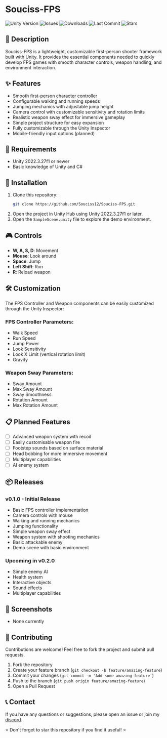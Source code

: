 # Souciss-FPS

<img alt="Unity Version" src="https://img.shields.io/badge/Unity-2022.3.27f1-blue.svg">
<img alt="Issues" src="https://img.shields.io/github/issues/Souciss12/Souciss-FPS">
<img alt="Downloads" src="https://img.shields.io/github/downloads/Souciss12/Souciss-FPS/total">
<img alt="Last Commit" src="https://img.shields.io/github/last-commit/Souciss12/Souciss-FPS">
<img alt="Stars" src="https://img.shields.io/github/stars/Souciss12/Souciss-FPS">

## 📝 Description
Souciss-FPS is a lightweight, customizable first-person shooter framework built with Unity. It provides the essential components needed to quickly develop FPS games with smooth character controls, weapon handling, and environment interaction.

## ✨ Features
- Smooth first-person character controller
- Configurable walking and running speeds
- Jumping mechanics with adjustable jump height
- Camera control with customizable sensitivity and rotation limits
- Realistic weapon sway effect for immersive gameplay
- Simple project structure for easy expansion
- Fully customizable through the Unity Inspector
- Mobile-friendly input options (planned)

## 🔧 Requirements
- Unity 2022.3.27f1 or newer
- Basic knowledge of Unity and C#

## 🚀 Installation
1. Clone this repository:
   ```bash
   git clone https://github.com/Souciss12/Souciss-FPS.git
   ```
2. Open the project in Unity Hub using Unity 2022.3.27f1 or later.
3. Open the `SampleScene.unity` file to explore the demo environment.

## 🎮 Controls
- **W, A, S, D**: Movement
- **Mouse**: Look around
- **Space**: Jump
- **Left Shift**: Run
- **R**: Reload weapon

## 🛠 Customization
The FPS Controller and Weapon components can be easily customized through the Unity Inspector:

### FPS Controller Parameters:
- Walk Speed
- Run Speed
- Jump Power
- Look Sensitivity
- Look X Limit (vertical rotation limit)
- Gravity

### Weapon Sway Parameters:
- Sway Amount
- Max Sway Amount
- Sway Smoothness
- Rotation Amount
- Max Rotation Amount

## 📋 Planned Features
- [ ] Advanced weapon system with recoil
- [ ] Easily customisable weapon fire
- [ ] Footstep sounds based on surface material
- [ ] Head bobbing for more immersive movement
- [ ] Multiplayer capabilities
- [ ] AI enemy system

## 📦 Releases
### v0.1.0 - Initial Release
- Basic FPS controller implementation
- Camera controls with mouse
- Walking and running mechanics
- Jumping functionality
- Simple weapon sway effect
- Weapon system with shooting mechanics
- Basic attackable enemy
- Demo scene with basic environment

### Upcoming in v0.2.0
- Simple enemy AI
- Health system
- Interactive objects
- Sound effects
- Multiplayer capabilities

## 📸 Screenshots


- None currently

## 🤝 Contributing
Contributions are welcome! Feel free to fork the project and submit pull requests.

1. Fork the repository
2. Create your feature branch (`git checkout -b feature/amazing-feature`)
3. Commit your changes (`git commit -m 'Add some amazing feature'`)
4. Push to the branch (`git push origin feature/amazing-feature`)
5. Open a Pull Request

## 📞 Contact
If you have any questions or suggestions, please open an issue or join my [discord](https://discord.com/invite/fe2RfUPkBu).

⭐ Don't forget to star this repository if you find it useful! ⭐